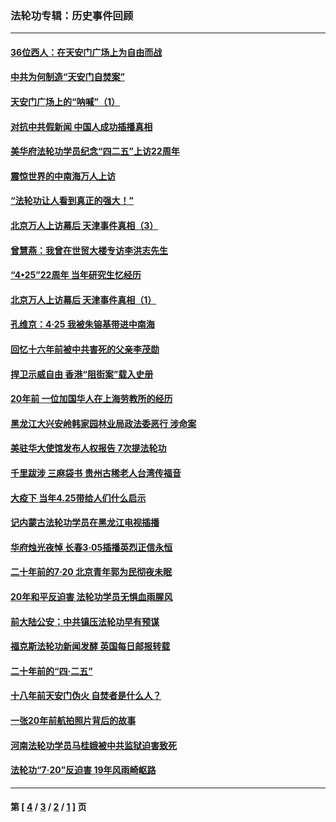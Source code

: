 ### 法轮功专辑：历史事件回顾
---
#### [36位西人：在天安门广场上为自由而战](../../pages/nf5793/n13390029.md?12250430) 
#### [中共为何制造“天安门自焚案”](../../pages/nf5793/n13183270.md?12250430) 
#### [天安门广场上的“呐喊”（1）](../../pages/nf5793/n13105277.md?12250430) 
#### [对抗中共假新闻 中国人成功插播真相](../../pages/nf5793/n12910618.md?12250430) 
#### [美华府法轮功学员纪念“四二五”上访22周年](../../pages/nf5793/n12904445.md?12250430) 
#### [震惊世界的中南海万人上访](../../pages/nf5793/n12903976.md?12250430) 
#### [“法轮功让人看到真正的强大！”](../../pages/nf5793/n12903195.md?12250430) 
#### [北京万人上访幕后 天津事件真相（3）](../../pages/nf5793/n12902807.md?12250430) 
#### [曾慧燕：我曾在世贸大楼专访李洪志先生](../../pages/nf5793/n12898729.md?12250430) 
#### [“4•25”22周年 当年研究生忆经历](../../pages/nf5793/n12894152.md?12250430) 
#### [北京万人上访幕后 天津事件真相（1）](../../pages/nf5793/n12885174.md?12250430) 
#### [孔维京：4·25 我被朱镕基带进中南海](../../pages/nf5793/n12864987.md?12250430) 
#### [回忆十六年前被中共害死的父亲李茂勋](../../pages/nf5793/n12880270.md?12250430) 
#### [捍卫示威自由 香港“阻街案”载入史册](../../pages/nf5793/n12811245.md?12250430) 
#### [20年前 一位加国华人在上海劳教所的经历](../../pages/nf5793/n12707932.md?12250430) 
#### [黑龙江大兴安岭韩家园林业局政法委恶行 涉命案](../../pages/nf5793/n12622815.md?12250430) 
#### [美驻华大使馆发布人权报告 7次提法轮功](../../pages/nf5793/n12520541.md?12250430) 
#### [千里跋涉 三麻袋书 贵州古稀老人台湾传福音](../../pages/nf5793/n12198750.md?12250430) 
#### [大疫下 当年4.25带给人们什么启示](../../pages/nf5793/n12058565.md?12250430) 
#### [记内蒙古法轮功学员在黑龙江电视插播](../../pages/nf5793/n11699194.md?12250430) 
#### [华府烛光夜悼 长春3·05插播英烈正信永恒](../../pages/nf5793/n11397432.md?12250430) 
#### [二十年前的7·20 北京青年郭为民彻夜未眠](../../pages/nf5793/n11354195.md?12250430) 
#### [20年和平反迫害 法轮功学员无惧血雨腥风](../../pages/nf5793/n11348279.md?12250430) 
#### [前大陆公安：中共镇压法轮功早有预谋](../../pages/nf5793/n11352168.md?12250430) 
#### [福克斯法轮功新闻发酵  英国每日邮报转载](../../pages/nf5793/n11285952.md?12250430) 
#### [二十年前的“四·二五”](../../pages/nf5793/n11207639.md?12250430) 
#### [十八年前天安门伪火 自焚者是什么人？](../../pages/nf5793/n10996556.md?12250430) 
#### [一张20年前航拍照片背后的故事](../../pages/nf5793/n10693797.md?12250430) 
#### [河南法轮功学员马桂娥被中共监狱迫害致死](../../pages/nf5793/n10684974.md?12250430) 
#### [法轮功“7‧20”反迫害 19年风雨崎岖路](../../pages/nf5793/n10570834.md?12250430) 

---
#### 第 [ [4](./4.md?12250430) / [3](./3.md?12250430) / [2](./2.md?12250430) / [1](./1.md?12250430) ] 页
